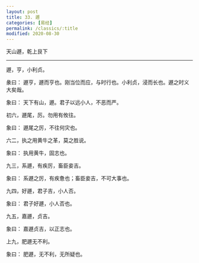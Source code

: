 ```yaml
---
layout: post
title: 33. 遯
categories: [易经]
permalink: /classics/:title
modified: 2020-08-30
---
```


天山遯，乾上艮下

---

遯，亨，小利贞。

彖曰： 遯亨，遯而亨也。刚当位而应，与时行也。小利贞，浸而长也。遯之时义大矣哉。

象曰： 天下有山，遯。君子以远小人，不恶而严。

初六，遯尾，厉。勿用有攸往。

象曰： 遯尾之厉，不往何灾也。

六二，执之用黄牛之革，莫之胜说。

象曰： 执用黄牛，固志也。

九三，系遯，有疾厉，畜臣妾吉。

象曰： 系遯之厉，有疾惫也；畜臣妾吉，不可大事也。

九四，好遯，君子吉，小人否。

象曰： 君子好遯，小人否也。

九五，嘉遯，贞吉。

象曰： 嘉遯贞吉，以正志也。

上九，肥遯无不利。

象曰： 肥遯，无不利，无所疑也。
